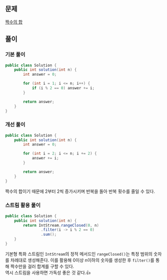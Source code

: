 ## 문제

[짝수의 합](https://school.programmers.co.kr/learn/courses/30/lessons/120831)

## 풀이

### 기본 풀이

```java
public class Solution {
    public int solution(int n) {
        int answer = 0;

        for (int i = 1; i <= n; i++) {
            if (i % 2 == 0) answer += i;
        }

        return answer;
    }
}
```

### 개선 풀이

```java
public class Solution {
    public int solution(int n) {
        int answer = 0;

        for (int i = 2; i <= n; i += 2) {
            answer += i;
        }

        return answer;
    }
}
```

짝수의 합이기 때문에 2부터 2씩 증가시키며 반복을 돌아 반복 횟수를 줄일 수 있다.

### 스트림 활용 풀이

```java
public class Solution {
    public int solution(int n) {
        return IntStream.rangeClosed(0, n)
                .filter(i -> i % 2 == 0)
                .sum();
    }
}
```

기본형 특화 스트림인 `IntStream`의 정적 메서드인 `rangeClosed()`는 특정 범위의 숫자를 차례대로 생성해준다.
이를 활용해 0이상 n이하의 숫자를 생성한 후 `filter()`를 통해 짝수만을 걸러 합계를 구할 수 있다.<br>
역시 스트림을 사용하면 가독성 좋은 것 같다.👍
